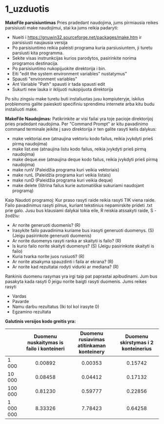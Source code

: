 # 1_uzduotis

**MakeFile parsisiuntimas**
Pries pradedant naudojima, jums pirmiausia reikes parsisiusti make naudojimui, stai ka jums reikia padaryti:
- Nueiti i https://gnuwin32.sourceforge.net/packages/make.htm ir parsisiusti naujausia versija
- Po parsisiuntimo reikia paleisti programa kuria parsiusiuntem, ji turetu parsiusti kita programma.
- Sekite visas instrunkcijas kurios parodytos, pasirinkite norima programos destinacija.
- Po parsisiuntimo nukopijuokite direktorija i bin.
- Eiti "edit the system environment variables" nustatymus"
- Spausti "environment variables"
- Ant Variable "Path" spausti ir tada spausti edit
- Sukurti new lauka ir iklijuoti nukopijuota direktorija

Po situ zingsiu make turetu buti instaliuotas jusu kompiuteryje, iskilus problemoms
galite paieskoti specifiniu sprendimu internete arba kitu budu instaliuoti make.

**MakeFile Naudojimas:**
Patikrinkite ar visi failai yra toje pacioje direktorijoj pries pradedant naudojima.
Per "Command Prompt" ar kitu pavadinimo command terminale įeikite į savo direktorija ir ten galite rasyti kelis dalykus:
- make vektoriai.exe (atnaujina vektoriu kodo failus, reikia įvykdyti prieš pirmą naudojima)
- make list.exe (atnaujina listu kodo failus, reikia įvykdyti prieš pirmą naudojima)
- make deque.exe (atnaujina deque kodo failus, reikia įvykdyti prieš pirmą naudojima)
- make runV (Paleidžia programa kuri veikia vektoriais)
- make runL (Paleidžia programa kuri veikia listais)
- make runD (Paleidžia programa kuri veikia deque)
- make delete (Ištrina failus kurie automatiškai sukuriami naudojant programą)

Kaip Naudoti programoj:
Kur praso rasyti raide reikia rasyti TIK viena raide.
Failo pavadinimus rasyti pilnus, kuriant tekstinius nepamirskite prideti .txt prie galo.
Jusu bus klausiami dalykai tokia eile, R reiskia atssakyti raide, S - žodžiu:
- Ar norite generuoti duomenis? (R)
- Irasykite failo pavadinima kuriame bus irasyti generuoti duomenys. (S) (Jeigu pasirinkote generuoti duomenis)
- Ar norite duomenys rasyti ranka ar skaityti is failo? (R)
- Is kurio failo norite skaityti duomenys? (S) (Jeigu pasirinkote skaityti is failo)
- Kuria tvarka norite juos rusiuoti? (R)
- Ar norite atsakyma spauzdinti i faila ar ekrana? (R)
- Ar norite kad rezultatai rodyti vidurki ar mediana? (R)

Rankinis duomenu rasymas yra irgi taip pat paprastai apibudinami. Jum bus pasakyta kada rasyti 0 jeigu norite baigti rasyti duomenis.
Jums reikes rasyti
- Vardas
- Pavarde
- Namu darbu rezultatus (Iki tol kol irasyte 0)
- Egzamino rezultata

**Galutinis versijos kodo greitis yra:**

|           	| **Duomenu nuskaitymas is failo i konteineri** 	| **Duomenu rusiavimas atitinkaman konteinery** 	| **Duomenu skirstymas i 2 konteinerius** 	|
|-----------	|:---------------------------------------------:	|:---------------------------------------------:	|:---------------------------------------:	|
| 1 000     	|                                       0.00892 	|                                       0.00353 	|                                 0.15742 	|
| 10 000    	|                                       0.08458 	|                                       0.04412 	|                                 0.17132 	|
| 100 000   	|                                       0.81230 	|                                       0.59777 	|                                 0.22856 	|
| 1 000 000 	|                                       8.33326 	|                                       7.78423 	|                                 0.64258 	|
